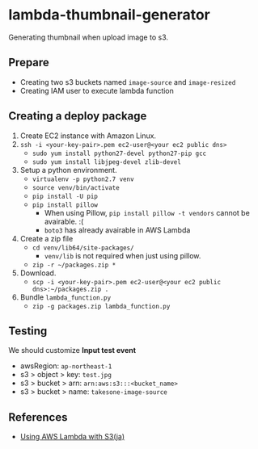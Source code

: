 # lambda-thumbnail-generator

Generating thumbnail when upload image to s3.

## Prepare

- Creating two s3 buckets named `image-source` and `image-resized`
- Creating IAM user to execute lambda function

## Creating a deploy package

1. Create EC2 instance with Amazon Linux.
2. `ssh -i <your-key-pair>.pem ec2-user@<your ec2 public dns>`
    - `sudo yum install python27-devel python27-pip gcc`
    - `sudo yum install libjpeg-devel zlib-devel`
3. Setup a python environment.
    - `virtualenv -p python2.7 venv`
    - `source venv/bin/activate`
    - `pip install -U pip`
    - `pip install pillow`
        - When using Pillow, `pip install pillow -t vendors` cannot be avairable. :(
        - `boto3` has already avairable in AWS Lambda
4. Create a zip file
    - `cd venv/lib64/site-packages/`
        - `venv/lib` is not required when just using pillow.
    - `zip -r ~/packages.zip *`
5. Download.
    - `scp -i <your-key-pair>.pem ec2-user@<your ec2 public dns>:~/packages.zip .`
6. Bundle `lambda_function.py`
    - `zip -g packages.zip lambda_function.py`

## Testing

We should customize **Input test event**

- awsRegion: `ap-northeast-1`
- s3 > object > key: `test.jpg`
- s3 > bucket > arn: `arn:aws:s3:::<bucket_name>`
- s3 > bucket > name: `takesone-image-source`


## References

- [Using AWS Lambda with S3(ja)](https://docs.aws.amazon.com/ja_jp/lambda/latest/dg/with-s3.html)

